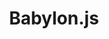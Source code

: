 ---
blog: https://medium.com/@babylonjs
codehost: https://github.com/https://github.com/BabylonJS
guide: https://github.com/BabylonJS/Brand-Toolkit
logohandle: babylonjs
sort: babylonjs
title: Babylon.js
twitter: https://x.com/babylonjs
website: https://www.babylonjs.com/
youtube: https://youtube.com/channel/UCyOemMa5EJkIgVavJjSCLKQ
---